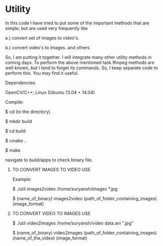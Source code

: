 # Utility
In this code I have tried to put some of the important methods
that are simple, but are used very frequently like 

a.) convert set of images to video's.

b.) convert video's to images. and others

So, I am putting it together. I will integrate many other utility methods in coming days.
To perform the above mentioned task ffmpeg methods are well known, but I tend to forget 
its commands. So, I keep separate code to perform this. You may find it useful. 

Dependencies: 

OpenCV/C++; Linux (Ubuntu 13.04 + 14.04)

Compile:

$ cd (to the directory)

$ mkdir build

$ cd build

$ cmake ..

$ make

navigate to build/apps to check binary file.

1. TO CONVERT IMAGES TO VIDEO USE
   
   Example: 

   $ ./util images2video /home/suryansh/images *.jpg
   
   $ (name_of_binary)  images2video (path_of_folder_containing_images) (image_format)        

2. TO CONVERT VIDEO TO IMAGES USE
 
   $ ./util video2images /home/suryansh/video data.avi ".jpg"

   $ (name_of_binary)  video2images (path_of_folder_containing_images) (name_of_the_video) (image_format)
   
